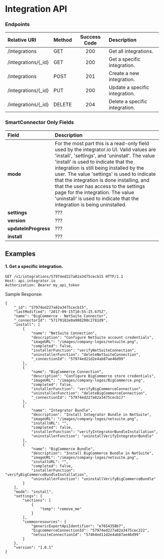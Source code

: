 Integration API
===========

### Endpoints
| Relative URI| Method | Success Code | Description|
|:-------------------|:-------|:------------:|:------------------------------|
|/integrations|GET|200|Get all integrations.|
|/integrations/{_id}|GET|200|Get a specific integration.|
|/integrations|POST|201|Create a new integration.|
|/integrations/{_id}|PUT|200|Update a specific integration.|
|/integrations/{_id}|DELETE|204|Delete a specific integration.|

### SmartConnector Only Fields

| Field| Description|
|:------------|:------------|
| **mode**|For the most part this is a read-only field used by the integrator.io UI.  Valid values are 'install', 'settings', and 'uninstall'.  The value 'install' is used to indicate that the integration is still being installed by the user.  The value 'settings' is used to indicate that the integration is done installing, and that the user has access to the settings page for the integration.  The value 'uninstall' is used to indicate that the integration is being uninstalled.|
| **settings**|???|
| **version**|???|
| **updateInProgress**|???|
| **install**|???|

## Examples

#### 1.  Get a specific integration.

```
GET /v1/integrations/57974ed227a82a3475cecb15 HTTP/1.1
Host: api.integrator.io
Authorization: Bearer my_api_token
```

Sample Response:

```
{
    "_id": "57974ed227a82a3475cecb15",
    "lastModified": "2017-09-15T10:55:15.675Z",
    "name": "BigCommerce - NetSuite Connector",
    "_connectorId": "57179182e0a908200c2781d9",
    "install": [
        {
            "name": "NetSuite Connection",
            "description": "Configure NetSuite account credentials",
            "imageURL": "/images/company-logos/netsuite.png",
            "completed": false,
            "installerFunction": "verifyNetSuiteConnection",
            "uninstallerFunction": "deleteNetSuiteConnection",
            "_connectionId": "57974ed21d2e4ab87ae46d99"
        },
        {
            "name": "BigCommerce Connection",
            "description": "Configure BigCommerce store credentials",
            "imageURL": "/images/company-logos/BigCommerce.png",
            "completed": false,
            "installerFunction": "verifyBigCommerceConnection",
            "uninstallerFunction": "deleteBigCommerceConnection",
            "_connectionId": "57974ed227a82a3475cecb17"
        },
        {
            "name": "Integrator Bundle",
            "description": "Install Integrator Bundle in NetSuite",
            "imageURL": "/images/company-logos/netsuite.png",
            "installURL": "",
            "completed": false,
            "installerFunction": "verifyIntegratorBundleInstallation",
            "uninstallerFunction": "uninstallVerifyIntegratorBundle"
        },
        {
            "name": "BigCommerce Bundle",
            "description": "Install BigCommerce Bundle in NetSuite",
            "imageURL": "/images/company-logos/netsuite.png",
            "installURL": "",
            "completed": false,
            "installerFunction": "verifyBigCommerceBundleInstallation",
            "uninstallerFunction": "uninstallVerifyBigCommerceBundle"
        }
    ],
    "mode": "install",
    "settings": {
        "sections": [
            {
                "temp": "remove_me"
            }
        ],
        "commonresources": {
            "genericExportApiIdentifier": "e7654358b7",
            "bigcommerceConnectionId": "57974ed227a82a3475cec222",
            "netsuiteConnectionId": "57464ed11d2e4ab87ae46d99"
        }
    },
    "version": "1.0.1"
}
```
